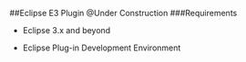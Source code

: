 ##Eclipse E3 Plugin
@Under Construction
###Requirements

 * Eclipse 3.x  and beyond
 
 * Eclipse Plug-in Development Environment